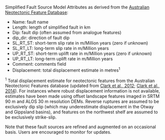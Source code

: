 Simplified Fault Source Model Attributes as derived from the [Australian Neotectonic Feature Database](http://www.ga.gov.au/earthquakes/staticPageController.do?page=neotectonics):

*	Name: 	 	fault name
* Length:	 	length of simplified fault in km
* Dip:		 	fault dip (often assumed from analogue features)
* dip_dir:	direction of fault dip
* SL_RT_ST:	short-term slip rate in m/Million years (zero if unknown)
* SL_RT_LT:	long-term slip rate in m/Million years
* UP_RT_ST:	short-term uplift rate in m/Million years (zero if unknown)
* UP_RT_LT:	long-term uplift rate in m/Million years
* Comment:	comments field
* Displacement:	total displacement estimate in metres<sup>1</sup>

<sup>1</sup> Total displacement estimate for neotectonic features from the Australian Neotectonic Features database (updated from [Clark et al., 2012](https://www.sciencedirect.com/science/article/pii/S0040195112004076?via%3Dihub); [Clark et al., 2014](https://www.cambridge.org/core/books/intraplate-earthquakes/intraplate-earthquakes-in-australia/83F5E87128E0D64F5A3A08D254E9D6E8)). For instances where robust displacement information is not available, estimates have been made using offset landscape features imaged in SRTM 90 m and ALOS 30 m resolution DEMs. Reverse ruptures are assumed to be exclusively dip slip (which may underestimate displacement in the Otway and Gippsland basins), and features on the northwest shelf are assumed to be exclusively strike-slip.

Note that these fault sources are refined and augmented on an occasional basis. Users are encouraged to monitor for updates.